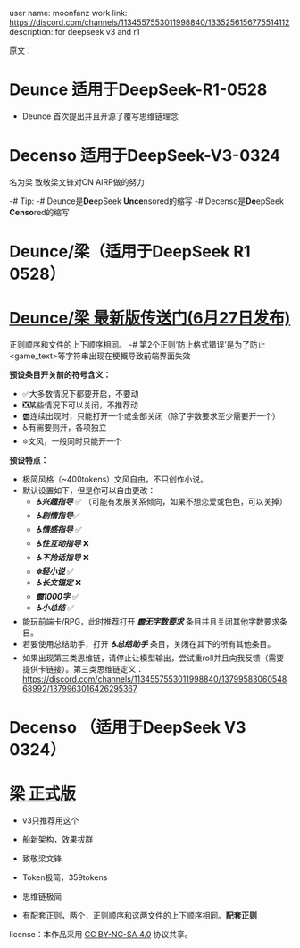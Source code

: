 user name:  moonfanz
work link: https://discord.com/channels/1134557553011998840/1335256156775514112
description: for deepseek v3 and r1

原文：
# Deunce 适用于DeepSeek-R1-0528
- Deunce 首次提出并且开源了覆写思维链理念

# Decenso 适用于DeepSeek-V3-0324
名为梁 致敬梁文锋对CN AIRP做的努力

-# Tip: 
-# Deunce是**De**epSeek **Unce**nsored的缩写
-# Decenso是**De**epSeek **Censo**red的缩写

# Deunce/梁（适用于DeepSeek R1 0528）

# [Deunce/梁 最新版传送门(6月27日发布)](https://discord.com/channels/1134557553011998840/1335256156775514112/1388164200471466056) 
正则顺序和文件的上下顺序相同。
-# 第2个正则‘防止格式错误’是为了防止<game_text>等字符串出现在梗概导致前端界面失效

**预设条目开关前的符号含义：**
- ✅大多数情况下都要开启，不要动
- ❎某些情况下可以关闭，不推荐动
- 🆎连续出现时，只能打开一个或全部关闭（除了字数要求至少需要开一个）
- ♿有需要则开，各项独立
- 🔯文风，一般同时只能开一个

**预设特点：**
- 极简风格（~400tokens）文风自由，不只创作小说。
- 默认设置如下，但是你可以自由更改：
   - ***♿兴趣指导*** ✅ （可能有发展关系倾向，如果不想恋爱或色色，可以关掉）
   - ***♿剧情指导***✅
   - ***♿情感指导*** ✅
   - ***♿性互动指导*** ❌
   - ***♿不抢话指导*** ❌
   - ***🔯轻小说*** ✅
   - ***♿长文锚定*** ❌
   - ***🆎1000字*** ✅
   - ***♿小总结*** ✅
- 能玩前端卡/RPG，此时推荐打开 ***🆎无字数要求*** 条目并且关闭其他字数要求条目。
- 若要使用总结助手，打开 ***♿总结助手*** 条目，关闭在其下的所有其他条目。
- 如果出现第三类思维链，请停止让模型输出，尝试重roll并且向我反馈（需要提供卡链接）。第三类思维链定义：https://discord.com/channels/1134557553011998840/1379958306054868992/1379963016426295367

# Decenso （适用于DeepSeek V3 0324）

# [梁 正式版](https://discord.com/channels/1134557553011998840/1335256156775514112/1372943579923877930) 
- v3只推荐用这个
- 船新架构，效果拔群
- 致敬梁文锋
- Token极简，359tokens
- 思维链极简

- 有配套正则，两个，正则顺序和这两文件的上下顺序相同。[**配套正则**](https://discord.com/channels/1134557553011998840/1335256156775514112/1371466801032200385)

 license：本作品采用 [CC BY-NC-SA 4.0](https://creativecommons.org/licenses/by-nc-sa/4.0/) 协议共享。
